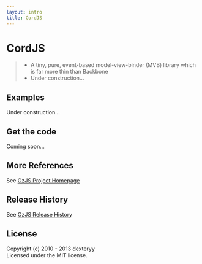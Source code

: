 ```yaml
---
layout: intro
title: CordJS
---
```


# CordJS

> * A tiny, pure, event-based model-view-binder (MVB) library which is far more thin than Backbone
> * Under construction...

## Examples

Under construction...

## Get the code

Coming soon...

## More References

See [OzJS Project Homepage](http://ozjs.org/)

## Release History

See [OzJS Release History](http://ozjs.org/#release)

## License

Copyright (c) 2010 - 2013 dexteryy  
Licensed under the MIT license.


